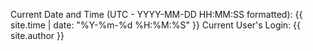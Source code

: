 Current Date and Time (UTC - YYYY-MM-DD HH:MM:SS formatted): {{ site.time | date: "%Y-%m-%d %H:%M:%S" }}
Current User's Login: {{ site.author }}

